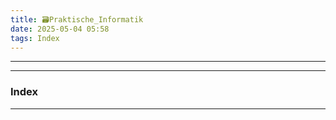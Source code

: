 ```yaml
---
title: 🗃️Praktische_Informatik
date: 2025-05-04 05:58
tags: Index
--- 
```


---

---

### Index

---

 

